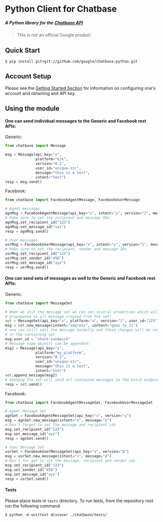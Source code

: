 # Python Client for Chatbase
##### A Python library for the [Chatbase API](https://chatbase.com/documentation/ref)

> This is not an official Google product

## Quick Start

```SH
$ pip install git+git://github.com/google/chatbase-python.git
```

## Account Setup
Please see the [Getting Started Section](https://chatbase.com/documentation/quickstart) for information
on configuring one's account and obtaining and API key.

## Using the module

#### One can send individual messages to the Generic and Facebook rest APIs:

Generic:

```PYTHON
from chatbase import Message

msg = Message(api_key="x",
              platform="kik",
              version="0.1",
              user_id="unique-str",
              message="this is a test",
              intent="test")
resp = msg.send()
```

Facebook:

```PYTHON
from chatbase import FacebookAgentMessage, FacebookUserMessage

# Agent messages
agnMsg = FacebookAgentMessage(api_key="x", intent="y", version="1", message="a")
# Make sure to set the recipient and message IDs
agnMsg.set_recipient_id("123")
agnMsg.set_message_id("xyz")
resp = agnMsg.send()

# User messages
usrMsg = FacebookUserMessage(api_key="x", intent="y", version="1", message="a")
# Make sure to set the recipient, sender and message IDs
usrMsg.set_recipient_id("123")
usrMsg.set_sender_id("456")
usrMsg.set_message_id("xyz")
resp = usrMsg.send()
```

#### One can send sets of messages as well to the Generic and Facebook rest APIs:

Generic:

```PYTHON
from chatbase import MessageSet

# When we init the message set we can set several properties which will be
# propagated to all message created from the set!
set = MessageSet(api_key="x", platform="x", version="1", user_id="123")
msg = set.new_message(intent="impress", content="goes to 11")
# one can still edit the message normally and these changes will be reflected
# in the containing set
msg.user_id = "shark-sandwich"
# Message type objects can be appended:
msg2 = Message(api_key="x",
              platform="my_platform",
              version="0.1",
              user_id="unique-str",
              message="this is a test",
              intent="test")
set.append_message(msg2)
# Sending the set will send all contained messages to the batch endpoint
resp = set.send()
```

Facebook:

```PYTHON
from chatbase import FacebookAgentMessageSet, FacebookUserMessageSet

# Agent Message Set
agnSet = FacebookAgentMessageSet(api_key="x", version="y")
msg = agnSet.new_message(intent="a", message="b")
# Don't forget to set the message and recipient ids
msg.set_recipient_id("123")
msg.set_message_id("xyz")
resp = agnSet.send()

# User Message Set
usrSet = FacebookUserMessageSet(api_key="a", version="b")
msg = usrSet.new_message(intent="c", message="d")
# Don't for get to set the message, recipient and sender ids
msg.set_recipient_id("123")
msg.set_sender_id("456")
msg.set_message_id("xyz")
resp = usrSet.send()
```

#### Tests
Please place tests in `tests` directory. To run tests, from the repository
root run the following command:

```
$ python -m unittest discover ./chatbase/tests/
```
